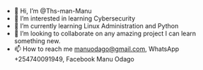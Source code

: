 - 👋 Hi, I’m @Ths-man-Manu
- 👀 I’m interested in learning Cybersecurity
- 🌱 I’m currently learning Linux Administration and Python
- 💞️ I’m looking to collaborate on any amazing project I can learn something new.
- 📫 How to reach me manuodago@gmail.com, WhatsApp +254740091949, Facebook Manu Odago


<!---
Emmanuel Odago/Ths-man-Manu is a ✨ special ✨ repository because its `README.md` (this file) appears on your GitHub profile.
You can click the Preview link to take a look at your changes.
--->
